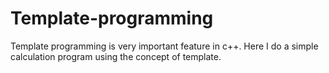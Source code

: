 # Template-programming
Template programming is very important feature in c++. Here I do a simple calculation program using the concept of template.
